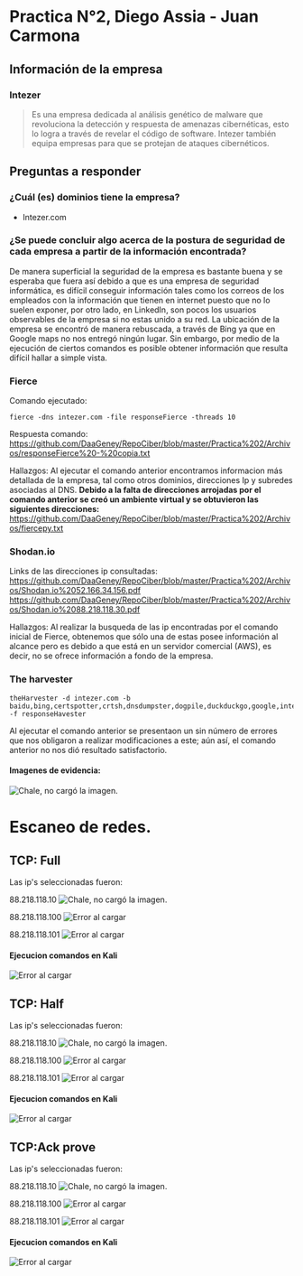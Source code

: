 # Practica N°2, Diego Assia - Juan Carmona

## Información de la empresa
### Intezer
> Es una empresa dedicada al análisis genético de malware que revoluciona la detección y respuesta de amenazas cibernéticas, esto lo logra a través de revelar el código de software. Intezer también equipa empresas para que se protejan de ataques cibernéticos.

## Preguntas a responder 
### ¿Cuál (es) dominios tiene la empresa? 
- Intezer.com 
### ¿Se puede concluir algo acerca de la postura de seguridad de cada empresa a partir de la información encontrada?
De manera superficial la seguridad de la empresa es bastante buena y se esperaba que fuera así debido a que es una empresa de seguridad informática, es difícil conseguir información tales como los correos de los empleados con la información que tienen en internet puesto que no lo suelen exponer, por otro lado, en LinkedIn, son pocos los usuarios observables de la empresa si no estas unido a su red.
La ubicación de la empresa se encontró de manera rebuscada, a través de Bing ya que en Google maps no nos entregó ningún lugar. Sin embargo, por medio de la ejecución de ciertos comandos es posible obtener información que resulta difícil hallar a simple vista.

### Fierce 
Comando ejecutado: 
``` 
fierce -dns intezer.com -file responseFierce -threads 10
```
Respuesta comando: 
https://github.com/DaaGeney/RepoCiber/blob/master/Practica%202/Archivos/responseFierce%20-%20copia.txt 

Hallazgos: 
Al ejecutar el comando anterior encontramos informacion más detallada de la empresa, tal como otros dominios, direcciones Ip y subredes asociadas al DNS. 
**Debido a la falta de direcciones arrojadas por el comando anterior se creó un ambiente virtual y se obtuvieron las siguientes direcciones:**
https://github.com/DaaGeney/RepoCiber/blob/master/Practica%202/Archivos/fiercepy.txt 

### Shodan.io 
Links de las direcciones ip consultadas: 
https://github.com/DaaGeney/RepoCiber/blob/master/Practica%202/Archivos/Shodan.io%2052.166.34.156.pdf 
https://github.com/DaaGeney/RepoCiber/blob/master/Practica%202/Archivos/Shodan.io%2088.218.118.30.pdf 

Hallazgos: 
Al realizar la busqueda de las ip encontradas por el comando inicial de Fierce, obtenemos que sólo una de estas posee información al alcance pero es debido a que está en un servidor comercial (AWS), es decir, no se ofrece información a fondo de la empresa. 

### The harvester
```
theHarvester -d intezer.com -b baidu,bing,certspotter,crtsh,dnsdumpster,dogpile,duckduckgo,google,intelx,linkedin,linkedin_links,netcraft,otx,securityTrails,threatcrowd,trello,twitter,vhost,virustotal,yahoo -f responseHavester
```
Al ejecutar el comando anterior se presentaon un sin número de errores que nos obligaron a realizar modificaciones a este; aún así, el comando anterior no nos dió resultado satisfactorio. 
#### Imagenes de evidencia: 

![Chale, no cargó la imagen.](https://raw.githubusercontent.com/DaaGeney/RepoCiber/master/Practica%202/Archivos/FailedKali.png)

# Escaneo de redes. 
## TCP: Full 
Las ip's seleccionadas fueron:

88.218.118.10
![Chale, no cargó la imagen.](https://raw.githubusercontent.com/DaaGeney/RepoCiber/master/Practica%202/Archivos/Escaneo%20de%20redes%20-%20copia/Full_88.218.118.10.png)

88.218.118.100 
![Error al cargar](https://raw.githubusercontent.com/DaaGeney/RepoCiber/master/Practica%202/Archivos/Escaneo%20de%20redes%20-%20copia/Full_88.218.118.100.png)

88.218.118.101
![Error al cargar](https://raw.githubusercontent.com/DaaGeney/RepoCiber/master/Practica%202/Archivos/Escaneo%20de%20redes%20-%20copia/Full_88.218.118.101.png)

#### Ejecucion comandos en Kali 

![Error al cargar](https://raw.githubusercontent.com/DaaGeney/RepoCiber/master/Practica%202/Archivos/Escaneo%20de%20redes%20-%20copia/Full.png)

## TCP: Half 
Las ip's seleccionadas fueron:

88.218.118.10
![Chale, no cargó la imagen.](https://raw.githubusercontent.com/DaaGeney/RepoCiber/master/Practica%202/Archivos/Escaneo%20de%20redes%20-%20copia/Half_88.218.118.10.png)

88.218.118.100 
![Error al cargar](https://raw.githubusercontent.com/DaaGeney/RepoCiber/master/Practica%202/Archivos/Escaneo%20de%20redes%20-%20copia/Half_88.218.118.100.png)

88.218.118.101
![Error al cargar](https://raw.githubusercontent.com/DaaGeney/RepoCiber/master/Practica%202/Archivos/Escaneo%20de%20redes%20-%20copia/Half_88.218.118.101.png)

#### Ejecucion comandos en Kali 

![Error al cargar](https://raw.githubusercontent.com/DaaGeney/RepoCiber/master/Practica%202/Archivos/Escaneo%20de%20redes%20-%20copia/Half.png)

## TCP:Ack prove
Las ip's seleccionadas fueron:

88.218.118.10
![Chale, no cargó la imagen.](https://raw.githubusercontent.com/DaaGeney/RepoCiber/master/Practica%202/Archivos/Escaneo%20de%20redes%20-%20copia/Ack-prov_88.218.118.10.png)

88.218.118.100 
![Error al cargar](https://raw.githubusercontent.com/DaaGeney/RepoCiber/master/Practica%202/Archivos/Escaneo%20de%20redes%20-%20copia/Ack-prov_88.218.118.100.png)

88.218.118.101
![Error al cargar](https://raw.githubusercontent.com/DaaGeney/RepoCiber/master/Practica%202/Archivos/Escaneo%20de%20redes%20-%20copia/Ack-prov_88.218.118.101.png)

#### Ejecucion comandos en Kali 

![Error al cargar](https://raw.githubusercontent.com/DaaGeney/RepoCiber/master/Practica%202/Archivos/Escaneo%20de%20redes%20-%20copia/Ack-prov.png)


